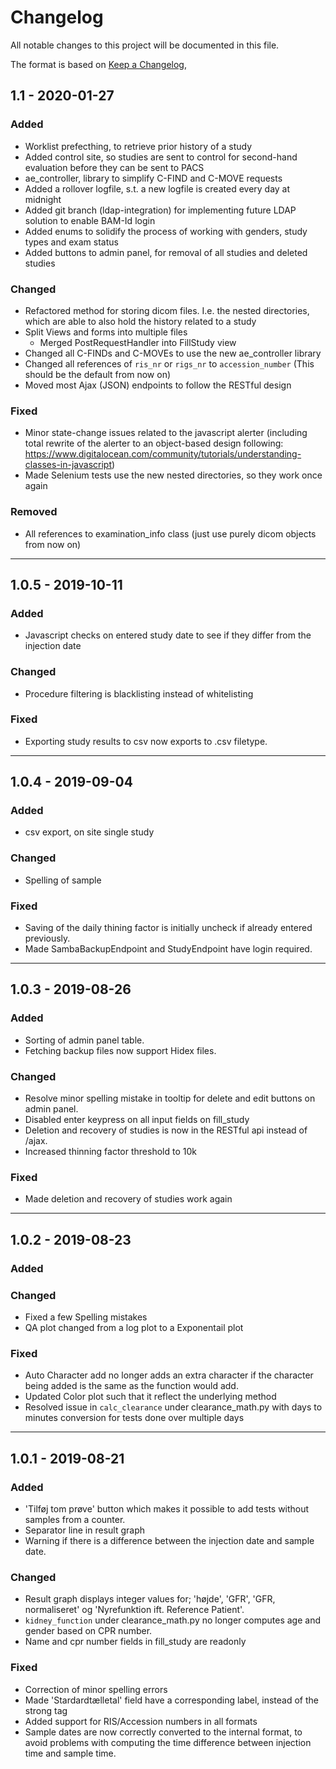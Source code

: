 # Changelog
All notable changes to this project will be documented in this file.

The format is based on [Keep a Changelog](https://keepachangelog.com/en/1.0.0/),
<!-- and this project adheres to [Semantic Versioning](https://semver.org/spec/v2.0.0.html). -->

## 1.1 - 2020-01-27
### Added
  - Worklist prefecthing, to retrieve prior history of a study
  - Added control site, so studies are sent to control for second-hand evaluation before they can be sent to PACS
  - ae_controller, library to simplify C-FIND and C-MOVE requests
  - Added a rollover logfile, s.t. a new logfile is created every day at midnight
  - Added git branch (ldap-integration) for implementing future LDAP solution to enable BAM-Id login
  - Added enums to solidify the process of working with genders, study types and exam status
  - Added buttons to admin panel, for removal of all studies and deleted studies

### Changed
  - Refactored method for storing dicom files. I.e. the nested directories, which are able to also hold the history related to a study
  - Split Views and forms into multiple files
    - Merged PostRequestHandler into FillStudy view
  - Changed all C-FINDs and C-MOVEs to use the new ae_controller library
  - Changed all references of ```ris_nr``` or ```rigs_nr``` to ```accession_number``` (This should be the default from now on)
  - Moved most Ajax (JSON) endpoints to follow the RESTful design

### Fixed
  - Minor state-change issues related to the javascript alerter (including total rewrite of the alerter to an object-based design following: https://www.digitalocean.com/community/tutorials/understanding-classes-in-javascript)
  - Made Selenium tests use the new nested directories, so they work once again

### Removed
  - All references to examination_info class (just use purely dicom objects from now on)

---

## 1.0.5 - 2019-10-11
### Added
  - Javascript checks on entered study date to see if they differ from the injection date

### Changed
  - Procedure filtering is blacklisting instead of whitelisting

### Fixed
  - Exporting study results to csv now exports to .csv filetype.

---

## 1.0.4 - 2019-09-04
### Added
  -  csv export, on site single study

### Changed
  - Spelling of sample

### Fixed
  - Saving of the daily thining factor is initially uncheck if already entered previously.
  - Made SambaBackupEndpoint and StudyEndpoint have login required.

---

## 1.0.3 - 2019-08-26
### Added
  - Sorting of admin panel table.
  - Fetching backup files now support Hidex files.

### Changed
  - Resolve minor spelling mistake in tooltip for delete and edit buttons on admin panel.
  - Disabled enter keypress on all input fields on fill_study
  - Deletion and recovery of studies is now in the RESTful api instead of /ajax.
  - Increased thinning factor threshold to 10k

### Fixed
  - Made deletion and recovery of studies work again

---

## 1.0.2 - 2019-08-23
### Added

### Changed
  - Fixed a few Spelling mistakes
  - QA plot changed from a log plot to a Exponentail plot

### Fixed
  - Auto Character add no longer adds an extra character if the character being added is the same as the function would add.
  - Updated Color plot such that it reflect the underlying method
  - Resolved issue in ```calc_clearance``` under clearance_math.py with days to minutes conversion for tests done over multiple days

---

## 1.0.1 - 2019-08-21
### Added
- 'Tilføj tom prøve' button which makes it possible to add tests without samples from a counter.
- Separator line in result graph
- Warning if there is a difference between the injection date and sample date.

### Changed
- Result graph displays integer values for; 'højde', 'GFR', 'GFR, normaliseret' og 'Nyrefunktion ift. Reference Patient'. 
- ```kidney_function``` under clearance_math.py no longer computes age and gender based on CPR number.
- Name and cpr number fields in fill_study are readonly

### Fixed
- Correction of minor spelling errors
- Made 'Stardardtælletal' field have a corresponding label, instead of the strong tag
- Added support for RIS/Accession numbers in all formats
- Sample dates are now correctly converted to the internal format, to avoid problems with computing the time difference between injection time and sample time.
